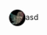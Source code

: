 <img align='center' height='30px' width='30px' src='https://github.com/RituparnaSharma/Projects/blob/master/Twitter%20comments%20Sentiment%20Analyisis/Imagses/imageonline-co-roundcorner.png'/>asd

